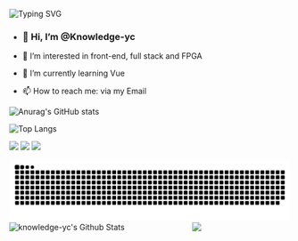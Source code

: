 <!-- 打字特效 -->
![Typing SVG](https://readme-typing-svg.demolab.com/?lines=Welcome+to+Knowledge-yc!;Always+act+with+intention+and+passion.)
- ### 👋 Hi, I’m @Knowledge-yc</p>
- 👀 I’m interested in front-end, full stack and FPGA</p>
- 🌱 I’m currently learning Vue</p>
<!-- - 💞️ I’m looking to collaborate on like-minded people -->
- 📫 How to reach me: via my Email</P>
<!-- - 😄 Pronouns: just do it.
- ⚡ Fun fact: none -->

<!-- GitHub 统计卡片 -->
![Anurag's GitHub stats](https://github-readme-stats.vercel.app/api?username=knowledge-yc)

<!-- GitHub 使用语言统计 -->
![Top Langs](https://github-readme-stats.vercel.app/api/top-langs/?username=knowledge-yc)


<!-- GitHub 徽章 -->
<img src="https://img.shields.io/badge/-HTML5-E34F26?style=flat-square&logo=html5&logoColor=white" /> <img src="https://img.shields.io/badge/-CSS3-1572B6?style=flat-square&logo=css3" /> <img src="https://img.shields.io/badge/-JavaScript-oringe?style=flat-square&logo=javascript" />

<!-- 贪吃蛇 -->
<picture>
  <source media="(prefers-color-scheme: dark)" srcset="https://raw.githubusercontent.com/knowledge-yc/knowledge-yc/output/github-contribution-grid-snake-dark.svg">
  <source media="(prefers-color-scheme: light)" srcset="https://raw.githubusercontent.com/knowledge-yc/knowledge-yc/output/github-contribution-grid-snake.svg">
  <img alt="github contribution grid snake animation" src="https://raw.githubusercontent.com/knowledge-yc/knowledge-yc/output/github-contribution-grid-snake.svg">
</picture>


<img align="left" src="https://github-readme-stats.sumanth-talluri.vercel.app/api?username=knowledge-yc&show_icons=true&&hide_border=true" alt="knowledge-yc's Github Stats" width="50%">
<img width="35%" align="right" src="https://github-readme-stats.vercel.app/api/top-langs/?username=knowledge-yc&layout=compact" />
<!---
Knowledge-yc/Knowledge-yc is a ✨ special ✨ repository because its `README.md` (this file) appears on your GitHub profile.
You can click the Preview link to take a look at your changes.
--->
